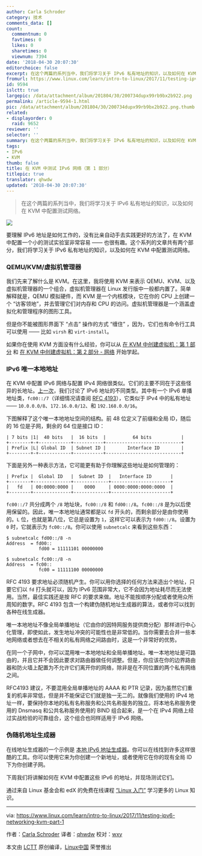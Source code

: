 ```yaml
---
author: Carla Schroder
category: 技术
comments_data: []
count:
  commentnum: 0
  favtimes: 0
  likes: 0
  sharetimes: 0
  viewnum: 7394
date: '2018-04-30 20:07:30'
editorchoice: false
excerpt: 在这个两篇的系列当中，我们将学习关于 IPv6 私有地址的知识，以及如何在 KVM 中配置测试网络。
fromurl: https://www.linux.com/learn/intro-to-linux/2017/11/testing-ipv6-networking-kvm-part-1
id: 9594
islctt: true
largepic: /data/attachment/album/201804/30/200734dupx99rb9bx2b922.png
permalink: /article-9594-1.html
pic: /data/attachment/album/201804/30/200734dupx99rb9bx2b922.png.thumb.jpg
related:
- displayorder: 0
  raid: 9652
reviewer: ''
selector: ''
summary: 在这个两篇的系列当中，我们将学习关于 IPv6 私有地址的知识，以及如何在 KVM 中配置测试网络。
tags:
- IPv6
- KVM
thumb: false
title: 在 KVM 中测试 IPv6 网络（第 1 部分）
titlepic: true
translator: qhwdw
updated: '2018-04-30 20:07:30'
---
```



> 
> 在这个两篇的系列当中，我们将学习关于 IPv6 私有地址的知识，以及如何在 KVM 中配置测试网络。
> 
> 
> 


![](/data/attachment/album/201804/30/200734dupx99rb9bx2b922.png)


要理解 IPv6 地址是如何工作的，没有比亲自动手去实践更好的方法了，在 KVM 中配置一个小的测试实验室非常容易 —— 也很有趣。这个系列的文章共有两个部分，我们将学习关于 IPv6 私有地址的知识，以及如何在 KVM 中配置测试网络。


### QEMU/KVM/虚拟机管理器


我们先来了解什么是 KVM。在这里，我将使用 KVM 来表示 QEMU、KVM、以及虚拟机管理器的一个组合，虚拟机管理器在 Linux 发行版中一般都内置了。简单解释就是，QEMU 模拟硬件，而 KVM 是一个内核模块，它在你的 CPU 上创建一个 “访客领地”，并去管理它们对内存和 CPU 的访问。虚拟机管理器是一个涵盖虚拟化和管理程序的图形工具。


但是你不能被图形界面下 “点击” 操作的方式 “缠住” ，因为，它们也有命令行工具可以使用 —— 比如 `virsh` 和 `virt-install`。


如果你在使用 KVM 方面没有什么经验，你可以从 [在 KVM 中创建虚拟机：第 1 部分](https://www.linux.com/learn/intro-to-linux/2017/5/creating-virtual-machines-kvm-part-1) 和 [在 KVM 中创建虚拟机：第 2 部分 - 网络](https://www.linux.com/learn/intro-to-linux/2017/5/creating-virtual-machines-kvm-part-2-networking) 开始学起。


### IPv6 唯一本地地址


在 KVM 中配置 IPv6 网络与配置 IPv4 网络很类似。它们的主要不同在于这些怪异的长地址。[上一次](https://www.linux.com/learn/intro-to-linux/2017/10/calculating-ipv6-subnets-linux)，我们讨论了 IPv6 地址的不同类型。其中有一个 IPv6 单播地址类，`fc00::/7`（详细情况请查阅 [RFC 4193](https://tools.ietf.org/html/rfc4193)），它类似于 IPv4 中的私有地址 —— `10.0.0.0/8`、`172.16.0.0/12`、和 `192.168.0.0/16`。


下图解释了这个唯一本地地址空间的结构。前 48 位定义了前缀和全局 ID，随后的 16 位是子网，剩余的 64 位是接口 ID：



```
| 7 bits |1|  40 bits   |  16 bits  |          64 bits           |
+--------+-+------------+-----------+----------------------------+
| Prefix |L| Global ID  | Subnet ID |        Interface ID        |
+--------+-+------------+-----------+----------------------------+

```

下面是另外一种表示方法，它可能更有助于你理解这些地址是如何管理的：



```
| Prefix |  Global ID   |  Subnet ID  |   Interface ID       |
+--------+--------------+-------------+----------------------+
|   fd   | 00:0000:0000 |    0000     | 0000:0000:0000:0000  |
+--------+--------------+-------------+----------------------+

```

`fc00::/7` 共分成两个 `/8` 地址块，`fc00::/8` 和 `fd00::/8`。`fc00::/8` 是为以后使用保留的。因此，唯一本地地址通常都是以 `fd` 开头的，而剩余部分是由你使用的。`L` 位，也就是第八位，它总是设置为 `1`，这样它可以表示为 `fd00::/8`。设置为 `0` 时，它就表示为 `fc00::/8`。你可以使用 `subnetcalc` 来看到这些东西：



```
$ subnetcalc fd00::/8 -n
Address  = fd00::
            fd00 = 11111101 00000000

$ subnetcalc fc00::/8 -n
Address  = fc00::
            fc00 = 11111100 00000000

```

RFC 4193 要求地址必须随机产生。你可以用你选择的任何方法来造出个地址，只要它们以 `fd` 打头就可以，因为 IPv6 范围非常大，它不会因为地址耗尽而无法使用。当然，最佳实践还是按 RFC 的要求来做。地址不能按顺序分配或者使用众所周知的数字。RFC 4193 包含一个构建伪随机地址生成器的算法，或者你可以找到各种在线生成器。


唯一本地地址不像全局单播地址（它由你的因特网服务提供商分配）那样进行中心化管理，即使如此，发生地址冲突的可能性也是非常低的。当你需要去合并一些本地网络或者想去在不相关的私有网络之间路由时，这是一个非常好的优势。


在同一个子网中，你可以混用唯一本地地址和全局单播地址。唯一本地地址是可路由的，并且它并不会因此要求对路由器做任何调整。但是，你应该在你的边界路由器和防火墙上配置为不允许它们离开你的网络，除非是在不同位置的两个私有网络之间。


RFC4193 建议，不要混用全局单播地址的 AAAA 和 PTR 记录，因为虽然它们重复的机率非常低，但是并不能保证它们就是独一无二的。就像我们使用的 IPv4 地址一样，要保持你本地的私有名称服务和公共名称服务的独立。将本地名称服务使用的 Dnsmasq 和公共名称服务使用的 BIND 组合起来，是一个在 IPv4 网络上经过实战检验的可靠组合，这个组合也同样适用于 IPv6 网络。


### 伪随机地址生成器


在线地址生成器的一个示例是 [本地 IPv6 地址生成器](https://www.ultratools.com/tools/rangeGenerator)。你可以在线找到许多这样很酷的工具。你可以使用它来为你创建一个新地址，或者使用它在你的现有全局 ID 下为你创建子网。


下周我们将讲解如何在 KVM 中配置这些 IPv6 的地址，并现场测试它们。


通过来自 Linux 基金会和 edX 的免费在线课程 [“Linux 入门”](https://training.linuxfoundation.org/linux-courses/system-administration-training/introduction-to-linux) 学习更多的 Linux 知识。




---


via: <https://www.linux.com/learn/intro-to-linux/2017/11/testing-ipv6-networking-kvm-part-1>


作者：[Carla Schroder](https://www.linux.com/users/cschroder) 译者：[qhwdw](https://github.com/qhwdw) 校对：[wxy](https://github.com/wxy)


本文由 [LCTT](https://github.com/LCTT/TranslateProject) 原创编译，[Linux中国](https://linux.cn/) 荣誉推出